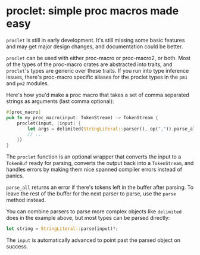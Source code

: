 # proclet: simple proc macros made easy

`proclet` is still in early development. It's still missing some basic features and may
get major design changes, and documentation could be better.

`proclet` can be used with either proc-macro or proc-macro2, or both. Most of the types
of the proc-macro crates are abstracted into traits, and `proclet`'s types are generic
over these traits. If you run into type inference issues, there's proc-macro specific
aliases for the proclet types in the `pm1` and `pm2` modules.

Here's how you'd make a proc macro that takes a set of comma separated strings as arguments
(last comma optional):

```rust
#[proc_macro]
pub fn my_proc_macro(input: TokenStream) -> TokenStream {
    proclet(input, |input| {
        let args = delimited(StringLiteral::parser(), op(",")).parse_all(input)?;
        // ...
    })
}
```

The `proclet` function is an optional wrapper that converts the input to a `TokenBuf` ready
for parsing, converts the output back into a `TokenStream`, and handles errors by making them
nice spanned compiler errors instead of panics.

`parse_all` returns an error if there's tokens left in the buffer after parsing. To leave
the rest of the buffer for the next parser to parse, use the `parse` method instead.

You can combine parsers to parse more complex objects like `delimited` does in the example
above, but most types can be parsed directly:

```rust
let string = StringLiteral::parse(input)?;
```

The `input` is automatically advanced to point past the parsed object on success.
